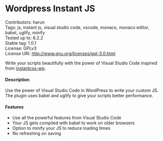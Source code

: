 # Wordpress Instant JS

Contributors: harun  
Tags: js, instant js, visual studio code, vscode, monaco, monaco editor, babel, uglify, minify  
Tested up to: 6.2.2  
Stable tag: 1.0.1  
License: GPLv3  
License URI: http://www.gnu.org/licenses/gpl-3.0.html  

Write your scripts beautifully with the power of Visual Studio Code inspired from [instantcss-wp](https://github.com/dylanblokhuis/instantcss-wp).

#### Description
Use the power of Visual Studio Code in WordPress to write your custom JS. The plugin uses babel and uglify to give your scripts better performance.

#### Features
* Use all the powerful features from Visual Studio Code
* Your JS gets compiled with babel to work on older browsers
* Option to minify your JS to reduce loading times
* No refreshing on saving


